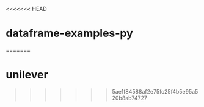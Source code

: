 <<<<<<< HEAD
# dataframe-examples-py
=======
# unilever
>>>>>>> 5ae1f84588af2e75fc25f4b5e95a520b8ab74727
